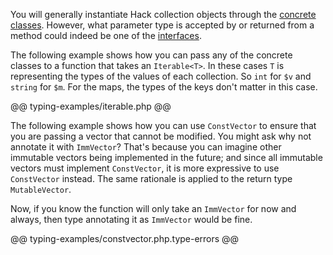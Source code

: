 You will generally instantiate Hack collection objects through the [concrete classes](./classes.md). However, what parameter type is accepted by or returned from a method could indeed be one of the [interfaces](./interfaces.md).

The following example shows how you can pass any of the concrete classes to a function that takes an `Iterable<T>`. In these cases `T` is representing the types of the values of each collection. So `int` for `$v` and `string` for `$m`. For the maps, the types of the keys don't matter in this case.

@@ typing-examples/iterable.php @@

The following example shows how you can use `ConstVector` to ensure that you are passing a vector that cannot be modified. You might ask why not annotate it with `ImmVector`? That's because you can imagine other immutable vectors being implemented in the future; and since all immutable vectors must implement `ConstVector`, it is more expressive to use `ConstVector` instead. The same rationale is applied to the return type `MutableVector`.

Now, if you know the function will only take an `ImmVector` for now and always, then type annotating it as `ImmVector` would be fine.

@@ typing-examples/constvector.php.type-errors @@
